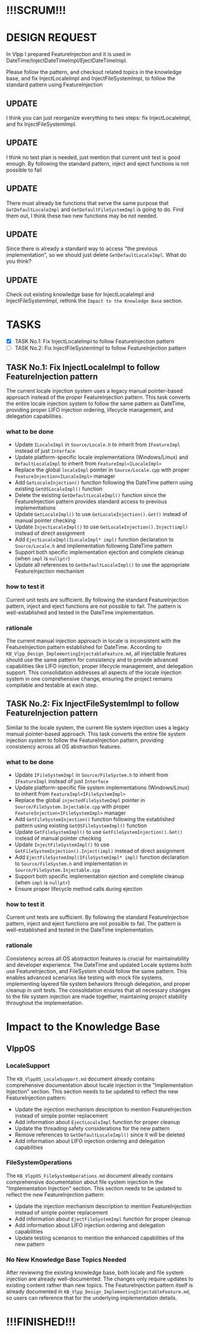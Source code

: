 ﻿# !!!SCRUM!!!

# DESIGN REQUEST

In Vlpp I prepared FeatureInjection and it is used in DateTime/InjectDateTimeImpl/EjectDateTimeImpl.

Please follow the pattern, and checkout related topics in the knowledge base, and fix InjectLocaleImpl and InjectFileSystemImpl, to follow the standard pattern using FeatureInjection

## UPDATE

I think you can just reorganize everything to two steps: fix InjectLocaleImpl, and fix InjectFileSystemImpl.

## UPDATE

I think no test plan is needed, just mention that current unit test is good enough. By following the standard pattern, inject and eject functions is not possible to fail

## UPDATE

There must already be functions that serve the same purpose that `GetDefaultLocaleImpl` and `GetDefaultFileSystemImpl` is going to do. Find them out, I think these two new functions may be not needed.

## UPDATE

Since there is already a standard way to access "the previous implementation", so we should just delete `GetDefaultLocaleImpl`. What do you think?

## UPDATE

Check out existing knowledge base for InjectLocaleImpl and InjectFileSystemImpl, rethink the `Impact to the Knowledge Base` section.

# TASKS

- [x] TASK No.1: Fix InjectLocaleImpl to follow FeatureInjection pattern
- [ ] TASK No.2: Fix InjectFileSystemImpl to follow FeatureInjection pattern

## TASK No.1: Fix InjectLocaleImpl to follow FeatureInjection pattern

The current locale injection system uses a legacy manual pointer-based approach instead of the proper FeatureInjection pattern. This task converts the entire locale injection system to follow the same pattern as DateTime, providing proper LIFO injection ordering, lifecycle management, and delegation capabilities.

### what to be done

- Update `ILocaleImpl` in `Source/Locale.h` to inherit from `IFeatureImpl` instead of just `Interface`
- Update platform-specific locale implementations (Windows/Linux) and `DefaultLocaleImpl` to inherit from `FeatureImpl<ILocaleImpl>`
- Replace the global `localeImpl` pointer in `Source/Locale.cpp` with proper `FeatureInjection<ILocaleImpl>` manager
- Add `GetLocaleInjection()` function following the DateTime pattern using existing `GetOSLocaleImpl()` function
- Delete the existing `GetDefaultLocaleImpl()` function since the FeatureInjection pattern provides standard access to previous implementations
- Update `GetLocaleImpl()` to use `GetLocaleInjection().Get()` instead of manual pointer checking
- Update `InjectLocaleImpl()` to use `GetLocaleInjection().Inject(impl)` instead of direct assignment
- Add `EjectLocaleImpl(ILocaleImpl* impl)` function declaration to `Source/Locale.h` and implementation following DateTime pattern
- Support both specific implementation ejection and complete cleanup (when `impl` is `nullptr`)
- Update all references to `GetDefaultLocaleImpl()` to use the appropriate FeatureInjection mechanism

### how to test it

Current unit tests are sufficient. By following the standard FeatureInjection pattern, inject and eject functions are not possible to fail. The pattern is well-established and tested in the DateTime implementation.

### rationale

The current manual injection approach in locale is inconsistent with the FeatureInjection pattern established for DateTime. According to `KB_Vlpp_Design_ImplementingInjectableFeature.md`, all injectable features should use the same pattern for consistency and to provide advanced capabilities like LIFO injection, proper lifecycle management, and delegation support. This consolidation addresses all aspects of the locale injection system in one comprehensive change, ensuring the project remains compilable and testable at each step.

## TASK No.2: Fix InjectFileSystemImpl to follow FeatureInjection pattern

Similar to the locale system, the current file system injection uses a legacy manual pointer-based approach. This task converts the entire file system injection system to follow the FeatureInjection pattern, providing consistency across all OS abstraction features.

### what to be done

- Update `IFileSystemImpl` in `Source/FileSystem.h` to inherit from `IFeatureImpl` instead of just `Interface`
- Update platform-specific file system implementations (Windows/Linux) to inherit from `FeatureImpl<IFileSystemImpl>`
- Replace the global `injectedFileSystemImpl` pointer in `Source/FileSystem.Injectable.cpp` with proper `FeatureInjection<IFileSystemImpl>` manager
- Add `GetFileSystemInjection()` function following the established pattern using existing `GetOSFileSystemImpl()` function
- Update `GetFileSystemImpl()` to use `GetFileSystemInjection().Get()` instead of manual pointer checking
- Update `InjectFileSystemImpl()` to use `GetFileSystemInjection().Inject(impl)` instead of direct assignment
- Add `EjectFileSystemImpl(IFileSystemImpl* impl)` function declaration to `Source/FileSystem.h` and implementation in `Source/FileSystem.Injectable.cpp`
- Support both specific implementation ejection and complete cleanup (when `impl` is `nullptr`)
- Ensure proper lifecycle method calls during ejection

### how to test it

Current unit tests are sufficient. By following the standard FeatureInjection pattern, inject and eject functions are not possible to fail. The pattern is well-established and tested in the DateTime implementation.

### rationale

Consistency across all OS abstraction features is crucial for maintainability and developer experience. The DateTime and updated Locale systems both use FeatureInjection, and FileSystem should follow the same pattern. This enables advanced scenarios like testing with mock file systems, implementing layered file system behaviors through delegation, and proper cleanup in unit tests. The consolidation ensures that all necessary changes to the file system injection are made together, maintaining project stability throughout the implementation.

# Impact to the Knowledge Base

## VlppOS

### LocaleSupport
The `KB_VlppOS_LocaleSupport.md` document already contains comprehensive documentation about locale injection in the "Implementation Injection" section. This section needs to be updated to reflect the new FeatureInjection pattern:
- Update the injection mechanism description to mention FeatureInjection instead of simple pointer replacement
- Add information about `EjectLocaleImpl` function for proper cleanup
- Update the threading safety considerations for the new pattern
- Remove references to `GetDefaultLocaleImpl()` since it will be deleted
- Add information about LIFO injection ordering and delegation capabilities

### FileSystemOperations
The `KB_VlppOS_FileSystemOperations.md` document already contains comprehensive documentation about file system injection in the "Implementation Injection" section. This section needs to be updated to reflect the new FeatureInjection pattern:
- Update the injection mechanism description to mention FeatureInjection instead of simple pointer replacement
- Add information about `EjectFileSystemImpl` function for proper cleanup
- Add information about LIFO injection ordering and delegation capabilities
- Update testing scenarios to mention the enhanced capabilities of the new pattern

### No New Knowledge Base Topics Needed
After reviewing the existing knowledge base, both locale and file system injection are already well-documented. The changes only require updates to existing content rather than new topics. The FeatureInjection pattern itself is already documented in `KB_Vlpp_Design_ImplementingInjectableFeature.md`, so users can reference that for the underlying implementation details.

# !!!FINISHED!!!
